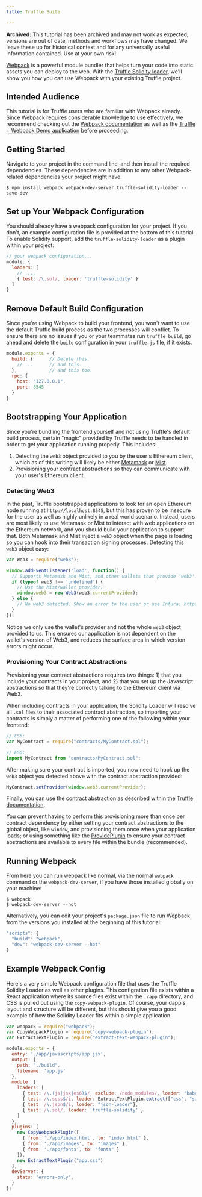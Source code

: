 ```yaml
---
title: Truffle Suite

---
```


<p class="alert alert-warning"><i class="far fa-exclamation-triangle"></i> <strong>Archived:</strong> This tutorial has been archived and may not work as expected; versions are out of date, methods and workflows may have changed. We leave these up for historical context and for any universally useful information contained. Use at your own risk!</p>

[Webpack](https://webpack.github.io/) is a powerful module bundler that helps turn your code into static assets you can deploy to the web. With the [Truffle Solidity loader](https://github.com/ConsenSys/truffle-solidity-loader), we'll show you how you can use Webpack with your existing Truffle project.

## Intended Audience

This tutorial is for Truffle users who are familiar with Webpack already. Since Webpack requires considerable knowledge to use effectively, we recommend checking out the [Webpack documentation](https://webpack.github.io/docs/) as well as the [Truffle + Webpack Demo application](https://github.com/ConsenSys/truffle-webpack-demo) before proceeding.

## Getting Started

Navigate to your project in the command line, and then install the required dependencies. These dependencies are in addition to any other Webpack-related dependencies your project might have.

```shell
$ npm install webpack webpack-dev-server truffle-solidity-loader --save-dev
```

## Set up Your Webpack Configuration

You should already have a webpack configuration for your project. If you don't, an example configuration file is provided at the bottom of this tutorial. To enable Solidity support, add the `truffle-solidity-loader` as a plugin within your project:

```javascript
// your webpack configuration...
module: {
  loaders: [
    // ...,
    { test: /\.sol/, loader: 'truffle-solidity' }
  ]
}
```

## Remove Default Build Configuration

Since you're using Webpack to build your frontend, you won't want to use the default Truffle build process as the two processes will conflict. To ensure there are no issues if you or your teammates run `truffle build`, go ahead and delete the `build` configuration in your `truffle.js` file, if it exists.

```javascript
module.exports = {
  build: {      // Delete this.
    // ...      // and this.
  },            // and this too.
  rpc: {
    host: "127.0.0.1",
    port: 8545
  }
}
```

## Bootstrapping Your Application

Since you're bundling the frontend yourself and not using Truffle's default build process, certain "magic" provided by Truffle needs to be handled in order to get your application running properly. This includes:

1. Detecting the `web3` object provided to you by the user's Ethereum client, which as of this writing will likely be either [Metamask](https://metamask.io/) or [Mist](https://github.com/ethereum/mist).
1. Provisioning your contract abstractions so they can communicate with your user's Ethereum client.

### Detecting Web3

In the past, Truffle bootstrapped applications to look for an open Ethereum node running at `http://localhost:8545`, but this has proven to be insecure for the user as well as highly unlikely in a real world scenario. Instead, users are most likely to use Metamask or Mist to interact with web applications on the Ethereum network, and you should build your application to support that. Both Metamask and Mist inject a `web3` object when the page is loading so you can hook into their transaction signing processes. Detecting this `web3` object easy:

```javascript
var Web3 = require("web3");

window.addEventListener('load', function() {
  // Supports Metamask and Mist, and other wallets that provide 'web3'.
  if (typeof web3 !== 'undefined') {
    // Use the Mist/wallet provider.
    window.web3 = new Web3(web3.currentProvider);
  } else {
    // No web3 detected. Show an error to the user or use Infura: https://infura.io/
  }
});
```

Notice we only use the wallet's provider and not the whole `web3` object provided to us. This ensures our application is not dependent on the wallet's version of Web3, and reduces the surface area in which version errors might occur.

### Provisioning Your Contract Abstractions

Provisioning your contract abstractions requires two things: 1) that you include your contracts in your project, and 2) that you set up the Javascript abstractions so that they're correctly talking to the Ethereum client via Web3.

When including contracts in your application, the Solidity Loader will resolve all `.sol` files to their associated contract abstraction, so importing your contracts is simply a matter of performing one of the following within your frontend:

```javascript
// ES5:
var MyContract = require("contracts/MyContract.sol");

// ES6:
import MyContract from "contracts/MyContract.sol";
```

After making sure your contract is imported, you now need to hook up the `web3` object you detected above with the contract abstraction provided:

```javascript
MyContract.setProvider(window.web3.currentProvider);
```

Finally, you can use the contract abstraction as described within the [Truffle documentation](/docs/truffle/getting-started/interacting-with-your-contracts).

You can prevent having to perform this provisioning more than once per contract dependency by either setting your contract abstractions to the global object, like `window`, and provisioning them once when your application loads; or using something like the [ProvidePlugin](https://webpack.github.io/docs/list-of-plugins.html#provideplugin) to ensure your contract abstractions are available to every file within the bundle (recommended).

## Running Webpack

From here you can run webpack like normal, via the normal `webpack` command or the `webpack-dev-server`, if you have those installed globally on your machine:

```shell
$ webpack
$ webpack-dev-server --hot
```

Alternatively, you can edit your project's `package.json` file to run Wepback from the versions you installed at the beginning of this tutorial:

```javascript
"scripts": {
  "build": "webpack",
  "dev": "webpack-dev-server --hot"
}
```


## Example Webpack Config

Here's a very simple Webpack configuration file that uses the Truffle Solidity Loader as well as other plugins. This configration file exists within a React application where its source files exist within the `./app` directory, and CSS is pulled out using the `copy-webpack-plugin`. Of course, your dapp's layout and structure will be different, but this should give you a good example of how the Solidity Loader fits within a simple application.

```javascript
var webpack = require("webpack");
var CopyWebpackPlugin = require('copy-webpack-plugin');
var ExtractTextPlugin = require("extract-text-webpack-plugin");

module.exports = {
  entry: './app/javascripts/app.jsx',
  output: {
    path: "./build",
    filename: 'app.js'
  },
  module: {
    loaders: [
      { test: /\.(js|jsx|es6)$/, exclude: /node_modules/, loader: "babel-loader"},
      { test: /\.scss$/i, loader: ExtractTextPlugin.extract(["css", "sass"])},
      { test: /\.json$/i, loader: "json-loader"},
      { test: /\.sol/, loader: 'truffle-solidity' }
    ]
  },
  plugins: [
    new CopyWebpackPlugin([
      { from: './app/index.html', to: "index.html" },
      { from: './app/images', to: "images" },
      { from: './app/fonts', to: "fonts" }
    ]),
    new ExtractTextPlugin("app.css")
  ],
  devServer: {
    stats: 'errors-only',
  }
};
```
